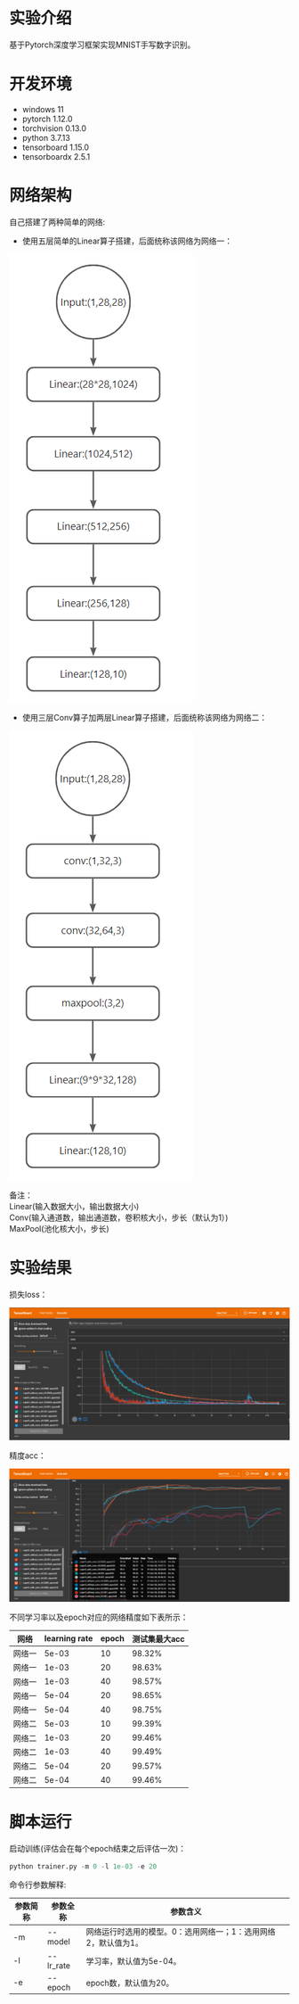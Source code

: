 # 实验介绍
基于Pytorch深度学习框架实现MNIST手写数字识别。

# 开发环境
- windows 11
- pytorch 1.12.0
- torchvision 0.13.0 
- python 3.7.13
- tensorboard 1.15.0
- tensorboardx 2.5.1

# 网络架构
自己搭建了两种简单的网络:

- 使用五层简单的Linear算子搭建，后面统称该网络为网络一：

![网络一](images/网络一.png)

- 使用三层Conv算子加两层Linear算子搭建，后面统称该网络为网络二：
 
![网络二](images/网络二.png)

备注：    
Linear(输入数据大小，输出数据大小)    
Conv(输入通道数，输出通道数，卷积核大小，步长（默认为1）)    
MaxPool(池化核大小，步长)
# 实验结果
损失loss：
<p align="center">
    <img src="images/loss.png">
</p>
精度acc：
<p align="center">
    <img src="images/acc.png">
</p>
不同学习率以及epoch对应的网络精度如下表所示：

| 网络 | learning rate | epoch | 测试集最大acc |
| --- | --- | --- | --- |
| 网络一 | 5e-03 | 10 | 98.32% |
| 网络一 | 1e-03 | 20 | 98.63% |
| 网络一 | 1e-03 | 40 | 98.57% |
| 网络一 | 5e-04 | 20 | 98.65% |
| 网络一 | 5e-04 | 40 | 98.75% |
| 网络二 | 5e-03 | 10 | 99.39% |
| 网络二 | 1e-03 | 20 | 99.46% |
| 网络二 | 1e-03 | 40 | 99.49% |
| 网络二 | 5e-04 | 20 | 99.57% |
| 网络二 | 5e-04 | 40 | 99.46% |

# 脚本运行
启动训练(评估会在每个epoch结束之后评估一次)：
```python
python trainer.py -m 0 -l 1e-03 -e 20
```
命令行参数解释:

| 参数简称 | 参数全称 | 参数含义                              |
| --- | --- |-----------------------------------|
| -m | --model | 网络运行时选用的模型。0：选用网络一；1：选用网络2，默认值为1。 |
| -l | --lr_rate | 学习率，默认值为5e-04。                    |
| -e | --epoch | epoch数，默认值为20。                    |
